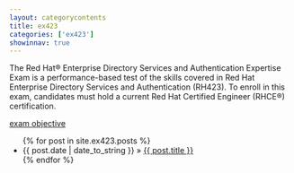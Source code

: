 ```yaml
---
layout: categorycontents
title: ex423
categories: ['ex423']
showinnav: true
---
```


<div id="home">
  <p>
   The Red Hat® Enterprise Directory Services and Authentication Expertise Exam is a performance-based test of the skills covered in Red Hat Enterprise Directory Services and Authentication (RH423). To enroll in this exam, candidates must hold a current Red Hat Certified Engineer (RHCE®) certification.
  </p><p>
   <a href="http://www.redhat.com/training/courses/ex423/examobjective">exam objective</a>
  </p>
  <ul class="posts">
    {% for post in site.ex423.posts %}
      <li><span>{{ post.date | date_to_string }}</span> &raquo; <a href="{{ post.url }}">{{ post.title }}</a></li>
    {% endfor %}
  </ul>
</div>
